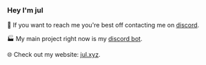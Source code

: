 ### Hey I'm jul


💬 If you want to reach me you're best off contacting me on [discord](https://discord.com/users/216994889156657153).

🏭 My main project right now is my [discord bot](https://github.com/peach-bot/Peach).

🌐 Check out my website: [jul.xyz](https://jul.xyz).
